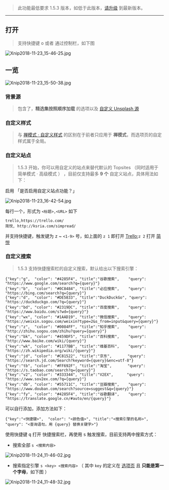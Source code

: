 > 此功能最低要求 1.5.3 版本，如低于此版本，[请升级](http://ksria.com/simptab/) 到最新版本。

------

## 打开

> 支持快捷键 <kbd>o</kbd> 或者 通过控制栏，如下图

![Xnip2018-11-23_15-46-25.jpg](https://i.loli.net/2018/11/23/5bf7b0885cd04.jpg)

## 一览

![Xnip2018-11-23_15-50-38.jpg](https://i.loli.net/2018/11/23/5bf7b165cfe22.jpg)

### 背景源

> 包含了，**精选集按照顺序加载**  的选项以及 [自定义 Unsplash 源](多种背景源?id=自定义Unsplash)

### 自定义样式

> 与 [禅模式 · 自定义样式](禅模式?id=自定义样式)  的区别在于前者只应用于 **禅模式**，而选项页的自定样式属于全局。

### 自定义站点

> 1.5.3 开始，你可以用自定义的站点来替代默认的 Topsites （同时适用于 简单模式 · 高级模式 ） ，目前仅支持最多 **9 个** 自定义站点，具体用法如下：

启用 「是否启用自定义站点功能？」

![Xnip2018-11-23_16-42-54.jpg](https://i.loli.net/2018/11/23/5bf7bdbf7c93a.jpg)

每行一个，形式为 `<标题>,<URL>` 如下

```
trello,https://trello.com/
简悦, http://ksria.com/simpread/
```

并支持快捷键，触发键为 <kbd>z</kbd> ~ `<1-9>` 号，如上面的 `z 1` 即打开 [Trello](https://trello.com/);`z 2` 打开 [简悦](http://ksria.com/simpread/)

### 自定义搜索

> 1.5.3 支持快捷搜索栏的自定义搜索，默认给出以下搜索引擎：

```
{"key":"g",  "color": "#4285F4", "title":"谷歌搜索",    "query": "https://www.google.com/search?q={query}"}
{"key":"b",  "color": "#0C8484", "title":"必应搜索",    "query": "https://bing.com/search?q={query}"}
{"key":"d",  "color": "#DE5833", "title":"DuckDuckGo", "query": "https://duckduckgo.com/?q={query}"}
{"key":"bd", "color": "#2319DC", "title":"百度搜索",    "query": "https://www.baidu.com/s?wd={query}"}
{"key":"wx", "color": "#1AAD19", "title":"微信搜索",    "query": "https://weixin.sogou.com/weixin?type=2&s_from=input&query={query}"}
{"key":"z",  "color": "#0084FF", "title":"知乎搜索",    "query": "http://zhihu.sogou.com/zhihu?query={query}"}
{"key":"bk", "color": "#459DF5", "title":"百科搜索",    "query": "http://www.baike.com/wiki/{query}"}
{"key":"wk", "color": "#1177BB", "title":"维基百科",    "query": "https://zh.wikipedia.org/wiki/{query}"}
{"key":"jd", "color": "#C81522", "title":"京东",       "query": "https://search.jd.com/Search?keyword={query}&enc=utf-8"}
{"key":"tb", "color": "#FF692F", "title":"淘宝",       "query": "https://s.taobao.com/search?q={query}"}
{"key":"v2", "color": "#333344", "title":"V2EX",      "query": "https://www.sov2ex.com/?q={query}"}
{"key":"db", "color": "#55711C", "title":"豆瓣搜索",    "query": "https://www.douban.com/search?source=suggest&q={query}"}
{"key":"fy", "color": "#4285F4", "title":"谷歌翻译",    "query": "https://translate.google.cn/#auto/en/{query}"}
```

可以自行添加，添加方法如下：

```
{"key":"<快捷键>",  "color": "<颜色值>", "title":"<搜索引擎的名称>",    "query": "<查询语句，用 {query} 替换关键字>"}
```

使用快捷键 <kbd>q</kbd> 打开 快捷搜索栏，再使用 <kbd>s</kbd> 触发搜索，目前支持两中搜索方式：

- 搜索全部 `s <搜索内容>`

![Xnip2018-11-24_11-46-02.jpg](https://i.loli.net/2018/11/24/5bf8c98defe42.jpg)

- 搜索指定引擎 `s <key> <搜索内容>` （ 其中 `key` 的定义在 [选项页](选项页?id=自定义搜索) 且 **只能是第一个字母**，如下图 ）

![Xnip2018-11-24_11-48-32.jpg](https://i.loli.net/2018/11/24/5bf8ca219c6c3.jpg)

